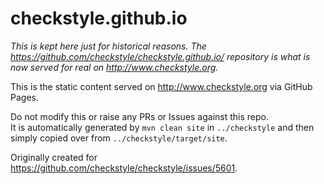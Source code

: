 # checkstyle.github.io

_This is kept here just for historical reasons. 
The https://github.com/checkstyle/checkstyle.github.io/ repository
is what is now served for real on http://www.checkstyle.org._

This is the static content served on http://www.checkstyle.org via GitHub Pages.

Do not modify this or raise any PRs or Issues against this repo.  
It is automatically generated by `mvn clean site` in `../checkstyle`
and then simply copied over from `../checkstyle/target/site`.

Originally created for https://github.com/checkstyle/checkstyle/issues/5601.
